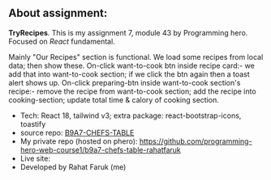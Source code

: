 ## About assignment:
**TryRecipes**. This is my assignment 7, module 43 by Programming hero. Focused on *React* fundamental.

Mainly "Our Recipes" section is functional. We load some recipes from local data; then show these. On-click want-to-cook btn inside recipe card:- we add that into want-to-cook section; if we click the btn again then a toast alert shows up. On-click preparing-btn inside want-to-cook section's recipe:- remove the recipe from want-to-cook section; add the recipe into cooking-section; update total time & calory of cooking section.

  - Tech: React 18, tailwind v3; extra package: react-bootstrap-icons, toastify
  - source repo: [B9A7-CHEFS-TABLE](https://github.com/ProgrammingHero1/B9A7-CHEFS-TABLE) 
  - My private repo (hosted on phero): https://github.com/programming-hero-web-course1/b9a7-chefs-table-rahatfaruk 
  - Live site: 
  - Developed by Rahat Faruk (me)
